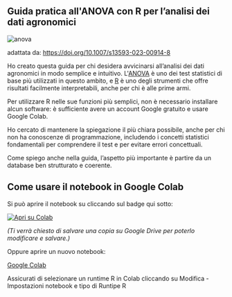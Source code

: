 ## Guida pratica all'ANOVA con R per l’analisi dei dati agronomici
![anova](https://github.com/user-attachments/assets/ee8a90ac-a690-457d-bc18-0f0c4b8b875b)

adattata da: https://doi.org/10.1007/s13593-023-00914-8

Ho creato questa guida per chi desidera avvicinarsi all’analisi dei dati agronomici in modo semplice e intuitivo. L'[ANOVA](https://it.wikipedia.org/wiki/Analisi_della_varianza)  è uno dei test statistici di base più utilizzati in questo ambito, e [R](https://www.r-project.org/) è uno degli strumenti che offre risultati facilmente interpretabili, anche per chi è alle prime armi.

Per utilizzare R nelle sue funzioni più semplici, non è necessario installare alcun software: è sufficiente avere un account Google gratuito e usare Google Colab.

Ho cercato di mantenere la spiegazione il più chiara possibile, anche per chi non ha conoscenze di programmazione, includendo i concetti statistici fondamentali per comprendere il test e per evitare errori concettuali.

Come spiego anche nella guida, l’aspetto più importante è partire da un database ben strutturato e coerente.

## Come usare il notebook in Google Colab

Si può aprire il notebook su cliccando sul badge qui sotto:

[![Apri su Colab](https://colab.research.google.com/assets/colab-badge.svg)](https://colab.research.google.com/github/ChiaraMorena/My-R-notes/blob/master/Analisi_ANOVA_veloce_per_dati_agronomici_(senza_installazioni).ipynb?usp=copy)

*(Ti verrà chiesto di salvare una copia su Google Drive per poterlo modificare e salvare.)*

Oppure aprire un nuovo notebook:

[Google Colab](https://colab.research.google.com)

Assicurati di selezionare un runtime R in Colab cliccando su Modifica - Impostazioni notebook e tipo di Runtipe R
